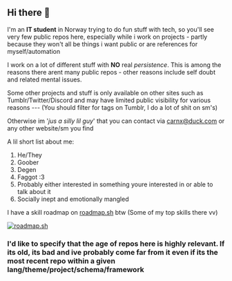 ## Hi there 👋

<!--
**DVP-F/DVP-F** is a ✨ _special_ ✨ repository because its `README.md` (this file) appears on your GitHub profile.

Here are some ideas to get you started:

- 🔭 I’m currently working on ...
- 🌱 I’m currently learning ...
- 👯 I’m looking to collaborate on ...
- 🤔 I’m looking for help with ...
- 💬 Ask me about ...
- 📫 How to reach me: ...
- 😄 Pronouns: ...
- ⚡ Fun fact: ...
-->

I'm an __IT student__ in Norway trying to do fun stuff with tech, so you'll see very few public repos here, especially while i work on projects - partly because they won't all be things i want public or are references for myself/automation

I work on a lot of different stuff with **NO** real *persistence*. This is among the reasons there arent many public repos - other reasons include self doubt and related mental issues.

Some other projects and stuff is only available on other sites such as Tumblr/Twitter/Discord and may have limited public visibility for various reasons --- (You should filter for tags on Tumblr, I do a lot of shit on sm's)

Otherwise im '*jus a silly lil guy*' that you can contact via carnx@duck.com or any other website/sm you find

A lil short list about me:
1. He/They
2. Goober
3. Degen
4. Faggot \:3
5. Probably either interested in something youre interested in or able to talk about it
6. Socially inept and emotionally mangled

I have a skill roadmap on [roadmap.sh](https://roadmap.sh/u/sillies) btw (Some of my top skills there vv)

[![roadmap.sh](https://roadmap.sh/card/tall/6786540a7dbe4fb02675304d?variant=dark&roadmaps=python%2Ccpp%2Clinux%2Ccyber-security)](https://roadmap.sh)

### I'd like to specify that the age of repos here is highly relevant. If its old, its bad and ive probably come far from it even if its the most recent repo within a given lang/theme/project/schema/framework
